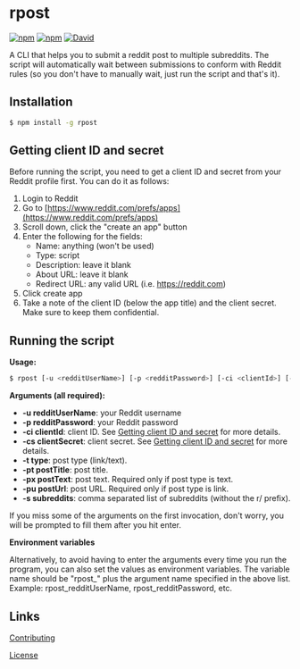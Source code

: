 # rpost

[![npm](https://img.shields.io/npm/dt/rpost.svg)](https://www.npmjs.com/package/rpost) [![npm](https://img.shields.io/npm/v/rpost.svg)](https://www.npmjs.com/package/rpost) [![David](https://img.shields.io/david/ctjong/rpost.svg)](https://www.npmjs.com/package/rpost)

A CLI that helps you to submit a reddit post to multiple subreddits. The script will automatically wait between submissions to conform with Reddit rules (so you don't have to manually wait, just run the script and that's it).

## Installation

```bash
$ npm install -g rpost
```

## Getting client ID and secret

Before running the script, you need to get a client ID and secret from your Reddit profile first. You can do it as follows:
1. Login to Reddit
2. Go to [https://www.reddit.com/prefs/apps](https://www.reddit.com/prefs/apps)
3. Scroll down, click the "create an app" button
4. Enter the following for the fields:
    - Name: anything (won't be used)
    - Type: script
    - Description: leave it blank
    - About URL: leave it blank
    - Redirect URL: any valid URL (i.e. https://reddit.com)
5. Click create app
6. Take a note of the client ID (below the app title) and the client secret. Make sure to keep them confidential.


## Running the script

**Usage:**
```bash
$ rpost [-u <redditUserName>] [-p <redditPassword>] [-ci <clientId>] [-cs <clientSecret>] [-t <type>] [-pt <postTitle>] [-px <postText>] [-pu <postUrl>] [-s <subreddits>]
```

**Arguments (all required):**
- **-u redditUserName**: your Reddit username
- **-p redditPassword**: your Reddit password
- **-ci clientId**: client ID. See [Getting client ID and secret](#getting-client-id-and-secret) for more details.
- **-cs clientSecret**: client secret. See [Getting client ID and secret](#getting-client-id-and-secret) for more details.
- **-t type**: post type (link/text).
- **-pt postTitle**: post title.
- **-px postText**: post text. Required only if post type is text.
- **-pu postUrl**: post URL. Required only if post type is link.
- **-s subreddits**: comma separated list of subreddits (without the r/ prefix).

If you miss some of the arguments on the first invocation, don't worry, you will be prompted to fill them after you hit enter.

**Environment variables**

Alternatively, to avoid having to enter the arguments every time you run the program, you can also set the values as environment
variables. The variable name should be "rpost_" plus the argument name specified in the above list.
Example: rpost_redditUserName, rpost_redditPassword, etc.


## Links

[Contributing](https://github.com/ctjong/rpost/tree/master/CONTRIBUTING.md)

[License](https://github.com/ctjong/rpost/tree/master/LICENSE)

